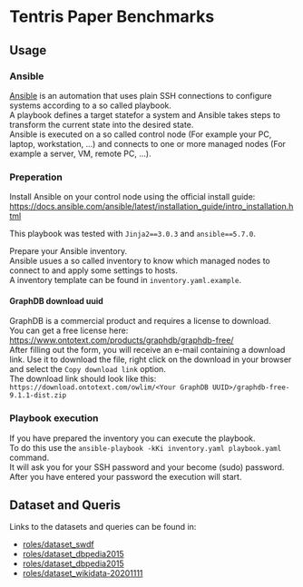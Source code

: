 # Tentris Paper Benchmarks

## Usage

### Ansible

[Ansible](https://www.ansible.com/overview/how-ansible-works) is an automation that uses plain SSH connections to configure systems according to a so called playbook.  
A playbook defines a target statefor a system and Ansible takes steps to transform the current state into the desired state.  
Ansible is executed on a so called control node (For example your PC, laptop, workstation, ...) and connects to one or more managed nodes (For example a server, VM, remote PC, ...).

### Preperation

Install Ansible on your control node using the official install guide: https://docs.ansible.com/ansible/latest/installation_guide/intro_installation.html

This playbook was tested with `Jinja2==3.0.3` and `ansible==5.7.0`. 

Prepare your Ansible inventory.  
Ansible usues a so called inventory to know which managed nodes to connect to and apply some settings to hosts.  
A inventory template can be found in `inventory.yaml.example`.

#### GraphDB download uuid

GraphDB is a commercial product and requires a license to download.  
You can get a free license here: https://www.ontotext.com/products/graphdb/graphdb-free/  
After filling out the form, you will receive an e-mail containing a download link.
Use it to download the file, right click on the download in your browser and select the `Copy download link` option.  
The download link should look like this: `https://download.ontotext.com/owlim/<Your GraphDB UUID>/graphdb-free-9.1.1-dist.zip`

### Playbook execution

If you have prepared the inventory you can execute the playbook.  
To do this use the `ansible-playbook -kKi inventory.yaml playbook.yaml` command.  
It will ask you for your SSH password and your become (sudo) password.  
After you have entered your password the execution will start.

## Dataset and Queris

Links to the datasets and queries can be found in:
- [roles/dataset_swdf](./roles/dataset_swdf)
- [roles/dataset_dbpedia2015](./roles/dataset_dbpedia2015)
- [roles/dataset_dbpedia2015](./roles/dataset_dbpedia2015)
- [roles/dataset_wikidata-20201111](./roles/dataset_wikidata-20201111) 